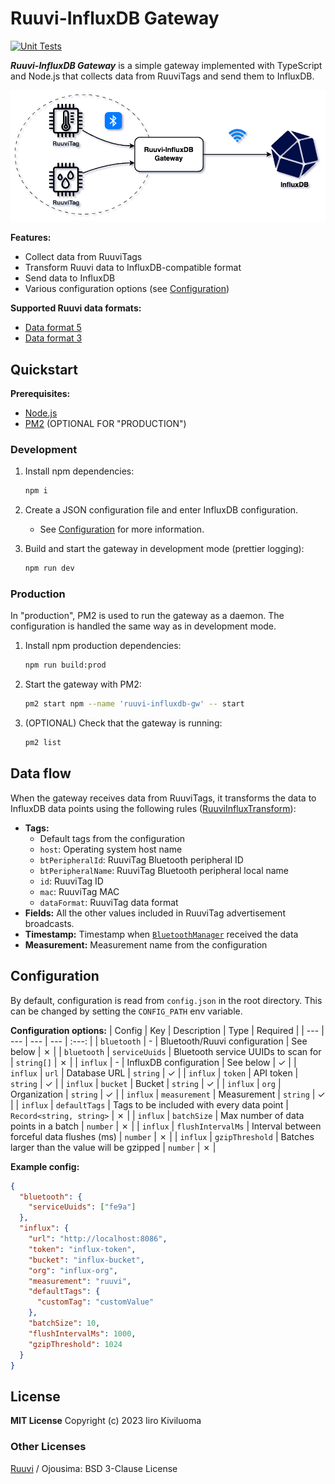 # Ruuvi-InfluxDB Gateway

[![Unit Tests](https://github.com/iiroki/ruuvi-influxdb-gw/actions/workflows/unit-tests.yml/badge.svg?branch=main)](https://github.com/iiroki/ruuvi-influxdb-gw/actions/workflows/unit-tests.yml)

**_Ruuvi-InfluxDB Gateway_** is a simple gateway implemented with TypeScript and Node.js that collects data from RuuviTags and send them to InfluxDB.

![](./docs/ruuvi-influxdb-gw.drawio.png)

**Features:**
- Collect data from RuuviTags
- Transform Ruuvi data to InfluxDB-compatible format
- Send data to InfluxDB
- Various configuration options (see [Configuration](#configuration))

**Supported Ruuvi data formats:**
- [Data format 5](https://docs.ruuvi.com/communication/bluetooth-advertisements/data-format-5-rawv2)
- [Data format 3](https://docs.ruuvi.com/communication/bluetooth-advertisements/data-format-3-rawv1)

## Quickstart

**Prerequisites:**
- [Node.js](https://nodejs.org/en/)
- [PM2](https://pm2.keymetrics.io/) (OPTIONAL FOR "PRODUCTION")

### Development

1. Install npm dependencies:
    ```bash
    npm i
    ```

2. Create a JSON configuration file and enter InfluxDB configuration.
    - See [Configuration](#configuration) for more information.

3. Build and start the gateway in development mode (prettier logging):
    ```bash
    npm run dev
    ```

### Production

In "production", PM2 is used to run the gateway as a daemon.
The configuration is handled the same way as in development mode.

1. Install npm production dependencies:
    ```bash
    npm run build:prod
    ```

2. Start the gateway with PM2:
    ```bash
    pm2 start npm --name 'ruuvi-influxdb-gw' -- start
    ```

3. (OPTIONAL) Check that the gateway is running:
    ```bash
    pm2 list
    ```

## Data flow

When the gateway receives data from RuuviTags, it transforms the data to InfluxDB data points using the following rules ([RuuviInfluxTransform](./src//stream.ts)):
- **Tags:**
    - Default tags from the configuration
    - `host`: Operating system host name
    - `btPeripheralId`: RuuviTag Bluetooth peripheral ID
    - `btPeripheralName`: RuuviTag Bluetooth peripheral local name
    - `id`: RuuviTag ID
    - `mac`: RuuviTag MAC
    - `dataFormat`: RuuviTag data format
- **Fields:** All the other values included in RuuviTag advertisement broadcasts.
- **Timestamp:** Timestamp when [`BluetoothManager`](./src/bluetooth.ts) received the data
- **Measurement:** Measurement name from the configuration

## Configuration

By default, configuration is read from `config.json` in the root directory.
This can be changed by setting the `CONFIG_PATH` env variable.

**Configuration options:**
| Config | Key | Description | Type | Required |
| --- | --- | --- | --- | :---: |
| `bluetooth` | - | Bluetooth/Ruuvi configuration | See below | &cross; |
| `bluetooth` | `serviceUuids` | Bluetooth service UUIDs to scan for | `string[]` | &cross; |
| `influx` | - | InfluxDB configuration | See below | &check; |
| `influx` | `url` | Database URL | `string` | &check; |
| `influx` | `token` | API token | `string` | &check; |
| `influx` | `bucket` | Bucket | `string` | &check; |
| `influx` | `org` | Organization | `string` | &check; |
| `influx` | `measurement` | Measurement  | `string` | &check; |
| `influx` | `defaultTags` | Tags to be included with every data point  | `Record<string, string>` | &cross; |
| `influx` | `batchSize` | Max number of data points in a batch | `number` | &cross; |
| `influx` | `flushIntervalMs` | Interval between forceful data flushes (ms) | `number` | &cross; |
| `influx` | `gzipThreshold` | Batches larger than the value will be gzipped | `number` | &cross; |

**Example config:**

```json
{
  "bluetooth": {
    "serviceUuids": ["fe9a"]
  },
  "influx": {
    "url": "http://localhost:8086",
    "token": "influx-token",
    "bucket": "influx-bucket",
    "org": "influx-org",
    "measurement": "ruuvi",
    "defaultTags": {
      "customTag": "customValue"
    },
    "batchSize": 10,
    "flushIntervalMs": 1000,
    "gzipThreshold": 1024
  }
}
```

## License

**MIT License** Copyright (c) 2023 Iiro Kiviluoma

### Other Licenses

[Ruuvi](https://ruuvi.com/) / Ojousima: BSD 3-Clause License
